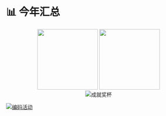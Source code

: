 # 📊 今年汇总

<div align="center">
  <img height="165" src="https://github-readme-stats.vercel.app/api?username=ShuShuicu&show_icons=true&theme=radical&locale=cn&hide_title=true&hide=issues" />
  <img height="165" src="https://github-readme-stats.vercel.app/api/top-langs/?username=ShuShuicu&layout=compact&theme=radical&langs_count=8&locale=cn" />
</div>

<div align="center">
  <img src="https://github-profile-trophy.vercel.app/?username=ShuShuicu&theme=radical&row=1&margin-w=15&column=7" alt="成就奖杯" />
</div>

[![编码活动](https://github-readme-activity-graph.vercel.app/graph?username=ShuShuicu&theme=github-compact&hide_border=true&area=true&custom_title=我的编码节奏)](https://github.com/ShuShuicu)

